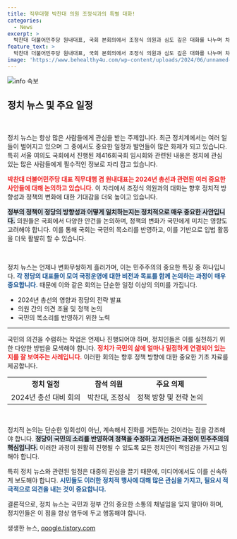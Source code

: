 ```yaml
---
title: 직무대행 박찬대 의원 조정식과의 특별 대화!
categories:
  - News
excerpt: >
  박찬대 더불어민주당 원내대표, 국회 본회의에서 조정식 의원과 심도 깊은 대화를 나누며 차기 정국을 준비하는 모습이 포착됐다! 이들의 대화는 어떤 주요 이슈를 다루고 있을까? 궁금증을 자아내는 현장의 열기를 전해드립니다.
feature_text: >
  박찬대 더불어민주당 원내대표, 국회 본회의에서 조정식 의원과 심도 깊은 대화를 나누며 차기 정국을 준비하는 모습이 포착됐다! 이들의 대화는 어떤 주요 이슈를 다루고 있을까? 궁금증을 자아내는 현장의 열기를 전해드립니다.
image: 'https://www.behealthy4u.com/wp-content/uploads/2024/06/unnamed-file.png'
---
```


<p><img src="https://www.behealthy4u.com/wp-content/uploads/2024/06/unnamed-file.png" alt="info 속보" /></p>

<h2 data-ke-size="size26">정치 뉴스 및 주요 일정</h2>

<p data-ke-size="size16">&nbsp;</p>

<p>정치 뉴스는 항상 많은 사람들에게 관심을 받는 주제입니다. 최근 정치계에서는 여러 일들이 벌어지고 있으며 그 중에서도 중요한 일정과 발언들이 많은 화제가 되고 있습니다. 특히 서울 여의도 국회에서 진행된 제416회국회 임시회와 관련된 내용은 정치에 관심 있는 많은 사람들에게 필수적인 정보로 자리 잡고 있습니다. </p>

<p><b><span style="color: #ee2323;">박찬대 더불어민주당 대표 직무대행 겸 원내대표는 2024년 총선과 관련된 여러 중요한 사안들에 대해 논의하고 있습니다.</span></b> 이 자리에서 조정식 의원과의 대화는 향후 정치적 방향성과 정책의 변화에 대한 기대감을 더욱 높이고 있습니다. </p>

<p><b><span style="background-color: #21538527;">정부의 정책이 정당의 방향성과 어떻게 일치하는지는 정치적으로 매우 중요한 사안입니다.</span></b> 의원들은 국회에서 다양한 안건을 논의하며, 정책의 변화가 국민에게 미치는 영향도 고려해야 합니다. 이를 통해 국회는 국민의 목소리를 반영하고, 이를 기반으로 입법 활동을 더욱 활발히 할 수 있습니다. </p>

<p data-ke-size="size16">&nbsp;</p>

<p>정치 뉴스는 언제나 변화무쌍하게 흘러가며, 이는 민주주의의 중요한 특징 중 하나입니다. <b><span style="color: #1a5490;">각 정당의 대표들이 모여 국정운영에 대한 비전과 목표를 함께 논의하는 과정이 매우 중요합니다.</span></b> 때문에 이와 같은 회의는 단순한 일정 이상의 의미를 가집니다. </p>

<ul>
  <li>2024년 총선의 영향과 정당의 전략 발표</li>
  <li>의원 간의 의견 조율 및 정책 논의</li>
  <li>국민의 목소리를 반영하기 위한 노력</li>
</ul>

<hr>

<p>국민의 의견을 수렴하는 작업은 언제나 진행되어야 하며, 정치인들은 이를 실천하기 위한 다양한 방법을 모색해야 합니다. <b><span style="color: #ee2323;">정치가 국민의 삶에 얼마나 밀접하게 연결되어 있는지를 잘 보여주는 사례입니다.</span></b> 이러한 회의는 향후 정책 방향에 대한 중요한 기초 자료를 제공합니다.</p>

<table style="width: 100%; border-collapse: collapse;">
  <tr>
    <td style="text-align: center; height: 17px;"><b>정치 일정</b></td>
    <td style="text-align: center; height: 17px;"><b>참석 의원</b></td>
    <td style="text-align: center; height: 17px;"><b>주요 의제</b></td>
  </tr>
  <tr>
    <td style="text-align: center; height: 17px;">2024년 총선 대비 회의</td>
    <td style="text-align: center; height: 17px;">박찬대, 조정식</td>
    <td style="text-align: center; height: 17px;">정책 방향 및 전략 논의</td>
  </tr>
</table>

<p data-ke-size="size16">&nbsp;</p>

<p>정치적 논의는 단순한 일회성이 아닌, 계속해서 진화를 거듭하는 것이라는 점을 강조해야 합니다. <b><span style="background-color: #21538527;">정당이 국민의 소리를 반영하여 정책을 수정하고 개선하는 과정이 민주주의의 핵심입니다.</span></b> 이러한 과정이 원활히 진행될 수 있도록 모든 정치인이 책임감을 가지고 임해야 합니다. </p>

<p>특히 정치 뉴스와 관련된 일정은 대중의 관심을 끌기 때문에, 미디어에서도 이를 신속하게 보도해야 합니다. <b><span style="color: #1a5490;">시민들도 이러한 정치적 행사에 대해 많은 관심을 가지고, 필요시 적극적으로 의견을 내는 것이 중요합니다.</span></b> </p>

<p>결론적으로, 정치 뉴스는 국민과 정부 간의 중요한 소통의 채널임을 잊지 말아야 하며, 정치인들은 이 점을 항상 염두에 두고 행동해야 합니다.</p>
생생한 뉴스, <a href="https://qoogle.tistory.com" rel="dofollow">qoogle.tistory.com</a>


